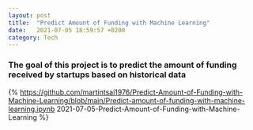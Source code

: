 ```yaml
---
layout: post
title:  "Predict Amount of Funding with Machine Learning"
date:   2021-07-05 18:59:57 +0200
category: Tech
---
```

### The goal of this project is to predict the amount of funding received by startups based on historical data

{% https://github.com/martintsai1976/Predict-Amount-of-Funding-with-Machine-Learning/blob/main/Predict-amount-of-funding-with-machine-learning.ipynb 2021-07-05-Predict-Amount-of-Funding-with-Machine-Learning %}
